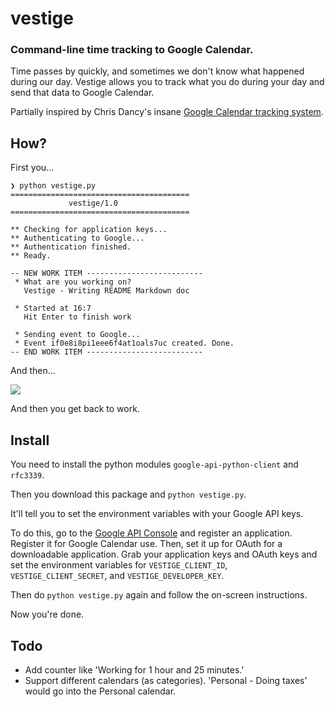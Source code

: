 # vestige

### Command-line time tracking to Google Calendar.

Time passes by quickly, and sometimes we don't know what happened during our day. Vestige allows you to track what you do during your day and send that data to Google Calendar.

Partially inspired by Chris Dancy's insane [Google Calendar tracking system](http://www.wired.com/wiredenterprise/2013/02/quantified-work/all/).

## How?

First you...

````
❯ python vestige.py
========================================
             vestige/1.0
========================================

** Checking for application keys...
** Authenticating to Google...
** Authentication finished.
** Ready.

-- NEW WORK ITEM --------------------------
 * What are you working on?
   Vestige - Writing README Markdown doc

 * Started at 16:7
   Hit Enter to finish work

 * Sending event to Google...
 * Event if0e8i8pi1eee6f4at1oals7uc created. Done.
-- END WORK ITEM --------------------------
````

And then...

![](http://i.imgur.com/PanPwos.png)

And then you get back to work.

## Install

You need to install the python modules `google-api-python-client` and `rfc3339`.

Then you download this package and `python vestige.py`.

It'll tell you to set the environment variables with your Google API keys.

To do this, go to the [Google API Console](https://code.google.com/apis/console/)
and register an application. Register it for Google Calendar use. Then, set it up
for OAuth for a downloadable application. Grab your application keys and OAuth
keys and set the environment variables for `VESTIGE_CLIENT_ID`, 
`VESTIGE_CLIENT_SECRET`, and `VESTIGE_DEVELOPER_KEY`.

Then do `python vestige.py` again and follow the on-screen instructions.

Now you're done.

## Todo

* Add counter like 'Working for 1 hour and 25 minutes.'
* Support different calendars (as categories). 'Personal - Doing taxes' would go into the Personal calendar.
